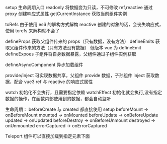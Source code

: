 setup 生命周期入口
readonly 将数据变为只读，不可修改
ref,reactive 通过 proxy 创建响应式属性
getCurrentInstance 获取当前组件实例

toRefs 由于使用 es6 的解构方式解构 reactive 创建的对象的话，会丧失响应式，使用 torefs 来解构就不会了

defineProps 获取父组件传来的 props（只有数据，没有方法）
defineEmits 获取父组件传来的方法（只有方法没有数据） 低版本 vue 为 defineEmit
defineExpoes 子组件将自身数据暴露，父组件通过子组件实例获取

defineAsyncComponent 异步加载组件

provide/inject 可实现数据共享，父组件 provide 数据，子孙组件 inject 获取数据，配合 vue3 ref 与 reactive 的响应式属性

watch 初始化不会执行，且需要指定依赖
watchEffect 初始化就会执行,没有指定数据的操作，在函数内部使用到的数据，都会自动监听

生命周期：
beforeCreate 与 created 都直接使用 setup
beforeMount -> onBeforeMount
mounted -> onMounted
beforeUpdate -> onBeforeUpdate
updated -> onUpdated
beforeDestroy -> onBeforeUnmount
destroyed -> onUnmounted
errorCaptured -> onErrorCaptured

Teleport 组件可以直接加载到指定元素下面
